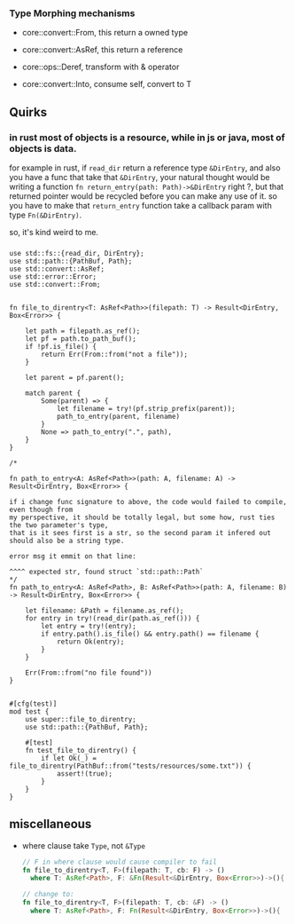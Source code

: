 
### Type Morphing mechanisms
* core::convert::From, this return a owned type
* core::convert::AsRef, this return a reference
* core::ops::Deref, transform with & operator

* core::convert::Into, consume self, convert to T

## Quirks

### in rust most of objects is a resource, while in js or java, most of objects is data.

for example in rust, if `read_dir` return a reference type `&DirEntry`, and also you have a 
func that take that `&DirEntry`, your natural thought would be writing a function
`fn return_entry(path: Path)->&DirEntry` right ?, but that returned pointer would be
recycled before you can make any use of it. so you have to make that `return_entry`
function take a callback param with type `Fn(&DirEntry)`.

so, it's kind weird to me.


### 


    use std::fs::{read_dir, DirEntry};
    use std::path::{PathBuf, Path};
    use std::convert::AsRef;
    use std::error::Error;
    use std::convert::From;


    fn file_to_direntry<T: AsRef<Path>>(filepath: T) -> Result<DirEntry, Box<Error>> {

        let path = filepath.as_ref();
        let pf = path.to_path_buf();
        if !pf.is_file() {
            return Err(From::from("not a file"));
        }

        let parent = pf.parent();

        match parent {
            Some(parent) => {
                let filename = try!(pf.strip_prefix(parent));
                path_to_entry(parent, filename)
            }
            None => path_to_entry(".", path),
        }
    }
    
    /*

    fn path_to_entry<A: AsRef<Path>>(path: A, filename: A) -> Result<DirEntry, Box<Error>> { 

    if i change func signature to above, the code would failed to compile, even though from 
    my perspective, it should be totally legal, but some how, rust ties the two parameter's type,
    that is it sees first is a str, so the second param it infered out should also be a string type.

    error msg it emmit on that line:

    ^^^^ expected str, found struct `std::path::Path`
    */
    fn path_to_entry<A: AsRef<Path>, B: AsRef<Path>>(path: A, filename: B) -> Result<DirEntry, Box<Error>> {

        let filename: &Path = filename.as_ref();
        for entry in try!(read_dir(path.as_ref())) {
            let entry = try!(entry);
            if entry.path().is_file() && entry.path() == filename {
                return Ok(entry);
            }
        }

        Err(From::from("no file found"))
    }


    #[cfg(test)]
    mod test {
        use super::file_to_direntry;
        use std::path::{PathBuf, Path};

        #[test]
        fn test_file_to_direntry() {
            if let Ok(_) = file_to_direntry(PathBuf::from("tests/resources/some.txt")) {
                assert!(true);
            }
        }
    }


## miscellaneous

* where clause take `Type`, not `&Type`

    ```rust
    // F in where clause would cause compiler to fail
    fn file_to_direntry<T, F>(filepath: T, cb: F) -> () 
      where T: AsRef<Path>, F: &Fn(Result<&DirEntry, Box<Error>>)->(){
    
    // change to:
    fn file_to_direntry<T, F>(filepath: T, cb: &F) -> () 
      where T: AsRef<Path>, F: Fn(Result<&DirEntry, Box<Error>>)->(){

    ```
